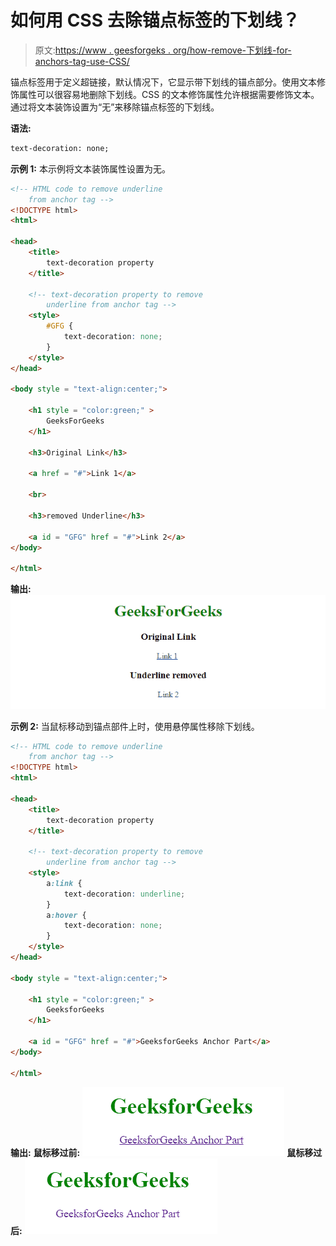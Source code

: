 # 如何用 CSS 去除锚点标签的下划线？

> 原文:[https://www . geesforgeks . org/how-remove-下划线-for-anchors-tag-use-CSS/](https://www.geeksforgeeks.org/how-to-remove-underline-for-anchors-tag-using-css/)

锚点标签用于定义超链接，默认情况下，它显示带下划线的锚点部分。使用文本修饰属性可以很容易地删除下划线。CSS 的文本修饰属性允许根据需要修饰文本。通过将文本装饰设置为“无”来移除锚点标签的下划线。

**语法:**

```html
text-decoration: none;
```

**示例 1:** 本示例将文本装饰属性设置为无。

```html
<!-- HTML code to remove underline
    from anchor tag -->
<!DOCTYPE html> 
<html> 

<head> 
    <title> 
        text-decoration property 
    </title>

    <!-- text-decoration property to remove
        underline from anchor tag -->
    <style>
        #GFG {
            text-decoration: none;
        }
    </style>
</head> 

<body style = "text-align:center;"> 

    <h1 style = "color:green;" > 
        GeeksForGeeks 
    </h1>

    <h3>Original Link</h3>

    <a href = "#">Link 1</a>

    <br> 

    <h3>removed Underline</h3>

    <a id = "GFG" href = "#">Link 2</a> 
</body> 

</html>                    
```

**输出:**
![](img/48375826ed388f6a9c6e2603564b4ac8.png)

**示例 2:** 当鼠标移动到锚点部件上时，使用悬停属性移除下划线。

```html
<!-- HTML code to remove underline
    from anchor tag -->
<!DOCTYPE html> 
<html> 

<head> 
    <title> 
        text-decoration property 
    </title>

    <!-- text-decoration property to remove
        underline from anchor tag -->
    <style>
        a:link {
            text-decoration: underline;
        }
        a:hover {
            text-decoration: none;
        }
    </style>
</head> 

<body style = "text-align:center;"> 

    <h1 style = "color:green;" > 
        GeeksforGeeks 
    </h1>

    <a id = "GFG" href = "#">GeeksforGeeks Anchor Part</a> 
</body> 

</html>                    
```

**输出:**
**鼠标移过前:**
![](img/e6bd6006a8f59ba8d7a00db9ed1c8c1d.png)
**鼠标移过后:**
![](img/3fe42cd21b2a5a817f5366ce3c3c92cb.png)